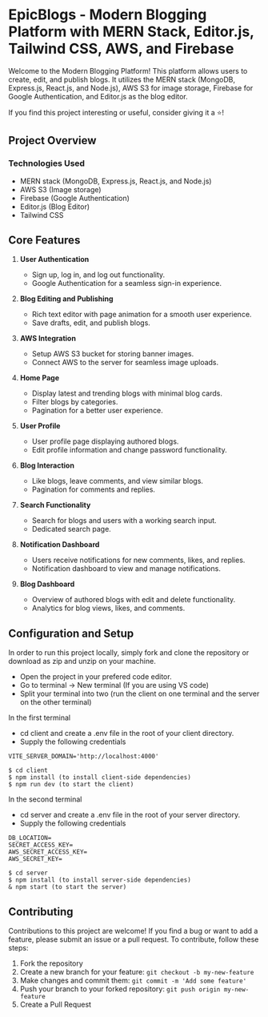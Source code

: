 
# EpicBlogs - Modern Blogging Platform with MERN Stack, Editor.js, Tailwind CSS, AWS, and Firebase

Welcome to the Modern Blogging Platform! This platform allows users to create, edit, and publish blogs. It utilizes the MERN stack (MongoDB, Express.js, React.js, and Node.js), AWS S3 for image storage, Firebase for Google Authentication, and Editor.js as the blog editor.

If you find this project interesting or useful, consider giving it a ⭐!

## Project Overview

### Technologies Used
- MERN stack (MongoDB, Express.js, React.js, and Node.js)
- AWS S3 (Image storage)
- Firebase (Google Authentication)
- Editor.js (Blog Editor)
- Tailwind CSS

## Core Features

1. **User Authentication**
   - Sign up, log in, and log out functionality.
   - Google Authentication for a seamless sign-in experience.

2. **Blog Editing and Publishing**
   - Rich text editor with page animation for a smooth user experience.
   - Save drafts, edit, and publish blogs.

3. **AWS Integration**
   - Setup AWS S3 bucket for storing banner images.
   - Connect AWS to the server for seamless image uploads.

4. **Home Page**
   - Display latest and trending blogs with minimal blog cards.
   - Filter blogs by categories.
   - Pagination for a better user experience.

5. **User Profile**
   - User profile page displaying authored blogs.
   - Edit profile information and change password functionality.

6. **Blog Interaction**
   - Like blogs, leave comments, and view similar blogs.
   - Pagination for comments and replies.

7. **Search Functionality**
   - Search for blogs and users with a working search input.
   - Dedicated search page.

8. **Notification Dashboard**
   - Users receive notifications for new comments, likes, and replies.
   - Notification dashboard to view and manage notifications.

9. **Blog Dashboard**
   - Overview of authored blogs with edit and delete functionality.
   - Analytics for blog views, likes, and comments.


## Configuration and Setup
In order to run this project locally, simply fork and clone the repository or download as zip and unzip on your machine.

- Open the project in your prefered code editor.
- Go to terminal -> New terminal (If you are using VS code)
- Split your terminal into two (run the client on one terminal and the server on the other terminal)

In the first terminal
- cd client and create a .env file in the root of your client directory.
- Supply the following credentials

```
VITE_SERVER_DOMAIN='http://localhost:4000'
```

```
$ cd client
$ npm install (to install client-side dependencies)
$ npm run dev (to start the client)
```
In the second terminal
- cd server and create a .env file in the root of your server directory.
- Supply the following credentials

```
DB_LOCATION=
SECRET_ACCESS_KEY=
AWS_SECRET_ACCESS_KEY=
AWS_SECRET_KEY=
```
```
$ cd server
$ npm install (to install server-side dependencies)
& npm start (to start the server)
```


## Contributing

Contributions to this project are welcome! If you find a bug or want to add a feature, please submit an issue or a pull request. To contribute, follow these steps:

1. Fork the repository
2. Create a new branch for your feature: `git checkout -b my-new-feature`
3. Make changes and commit them: `git commit -m 'Add some feature'`
4. Push your branch to your forked repository: `git push origin my-new-feature`
5. Create a Pull Request
